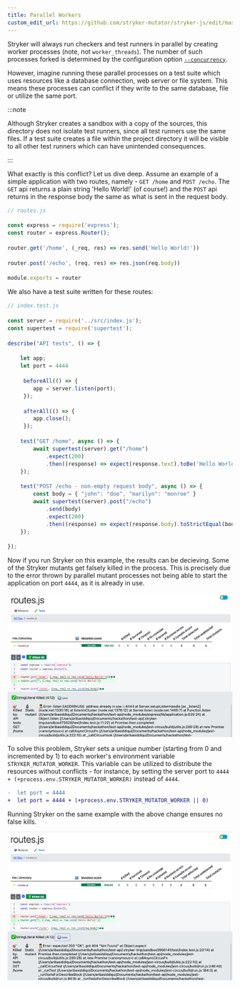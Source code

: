 ```yaml
---
title: Parallel Workers
custom_edit_url: https://github.com/stryker-mutator/stryker-js/edit/master/docs/parallel-workers.md
---
```


Stryker will always run checkers and test runners in parallel by creating worker processes (note, not `worker_threads`). The number of such processes forked is determined by the configuration option [`--concurrency`](./configuration.md#concurrency-number). 

However, imagine running these parallel processes on a test suite which uses resources like a database connection, web server or file system. This means these processes can conflict if they write to the same database, file or utilize the same port.

:::note 

Although Stryker creates a sandbox with a copy of the sources, this directory does not isolate test runners, since all test runners use the same files. If a test suite creates a file within the project directory it will be visible to all other test runners which can have unintended consequences.

:::

What exactly is this conflict? Let us dive deep. Assume an example of a simple application with two routes, namely - `GET /home` and `POST /echo`. The `GET` api returns a plain string 'Hello World!' (of course!) and the `POST` api returns in the response body the same as what is sent in the request body. 

```js
// routes.js

const express = require('express');
const router = express.Router();

router.get('/home', (_req, res) => res.send('Hello World!'))

router.post('/echo', (req, res) => res.json(req.body))

module.exports = router
```

We also have a test suite written for these routes: 

```js
// index.test.js

const server = require('../src/index.js');
const supertest = require('supertest');
 
describe("API tests", () => {
    
    let app;
    let port = 4444

     beforeAll(() => {
        app = server.listen(port);
     });

     afterAll(() => {
        app.close();
     });

    test("GET /home", async () => {
        await supertest(server).get("/home")
            .expect(200)
            .then((response) => expect(response.text).toBe('Hello World!'));
    });

    test("POST /echo - non-empty request body", async () => {
        const body = { "john": "doe", "marilyn": "monroe" }
        await supertest(server).post("/echo")
            .send(body)
            .expect(200)
            .then((response) => expect(response.body).toStrictEqual(body));
    });
    
});
```

Now if you run Stryker on this example, the results can be decieving. Some of the Stryker mutants get falsely killed in the process. This is precisely due to the error thrown by parallel mutant processes not being able to start the application on port `4444`, as it is already in use. 

![parallel worker processes falsely killed](./images/parallel-process-falsly-killed.png)


 To solve this problem, Stryker sets a unique number (starting from 0 and incremented by 1) to each worker's environment variable `STRYKER_MUTATOR_WORKER`. This variable can be utilized to distribute the resources without conflicts - for instance, by setting the server port to `4444 + (+process.env.STRYKER_MUTATOR_WORKER)` instead of `4444`. 


```diff
-  let port = 4444
+  let port = 4444 + (+process.env.STRYKER_MUTATOR_WORKER || 0)
```

Running Stryker on the same example with the above change ensures no false kills.

![parallel worker processes no more falsely killed](./images/parallel-processes-falsly-killed-solved.png)

